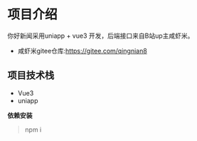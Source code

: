 # 项目介绍
你好新闻采用uniapp + vue3 开发，后端接口来自B站up主咸虾米。
* 咸虾米gitee仓库:https://gitee.com/qingnian8
## 项目技术栈
* Vue3
* uniapp

**依赖安装**
> npm i
